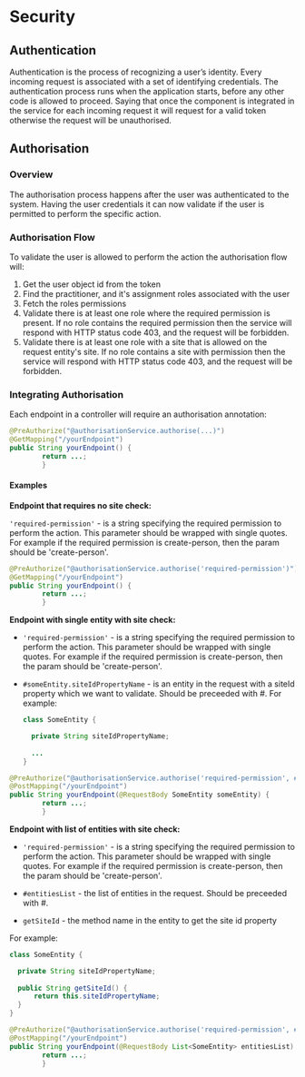 # Security

## Authentication

Authentication is the process of recognizing a user’s identity.
Every incoming request is associated with a set of identifying credentials.
The authentication process runs when the application starts, before any other code is allowed to proceed. 
Saying that once the component is integrated in the service for each incoming request it will request for a valid token
otherwise the request will be unauthorised.

## Authorisation

### Overview

The authorisation process happens after the user was authenticated to the system. Having the user credentials it can now
validate if the user is permitted to perform the specific action. 

### Authorisation Flow

To validate the user is allowed to perform the action the authorisation flow will:
1. Get the user object id from the token
2. Find the practitioner, and it's assignment roles associated with the user
3. Fetch the roles permissions
4. Validate there is at least one role where the required permission is present. 
   If no role contains the required permission then the service will respond with HTTP status code 403,
   and the request will be forbidden.
5. Validate there is at least one role with a site that is allowed on the request entity's site.
   If no role contains a site with permission then the service will respond with HTTP status code 403,
   and the request will be forbidden.

### Integrating Authorisation

Each endpoint in a controller will require an authorisation annotation:

```java
@PreAuthorize("@authorisationService.authorise(...)")
@GetMapping("/yourEndpoint")
public String yourEndpoint() {
        return ...;
        }
```

#### Examples

**Endpoint that requires no site check:**

`'required-permission'` - is a string specifying the required permission to perform the action. This parameter should be wrapped with single quotes. 
For example if the required permission is create-person, then the param should be 'create-person'. 

```java
@PreAuthorize("@authorisationService.authorise('required-permission')")
@GetMapping("/yourEndpoint")
public String yourEndpoint() {
        return ...;
        }
```


**Endpoint with single entity with site check:**

- `'required-permission'` - is a string specifying the required permission to perform the action. This parameter should be wrapped with single quotes. 
For example if the required permission is create-person, then the param should be 'create-person'. 


- `#someEntity.siteIdPropertyName` - is an entity in the request with a siteId property which we want to validate.  Should be preceeded with \#.
  For example:
  ```java
  class SomeEntity {
  
    private String siteIdPropertyName;
    
    ...
  }
  ```

```java
@PreAuthorize("@authorisationService.authorise('required-permission', #someEntity.siteIdPropertyName)")
@PostMapping("/yourEndpoint")
public String yourEndpoint(@RequestBody SomeEntity someEntity) {
        return ...;
        }
```

**Endpoint with list of entities with site check:**

- `'required-permission'` - is a string specifying the required permission to perform the action. This parameter should be wrapped with single quotes. 
For example if the required permission is create-person, then the param should be 'create-person'. 

- `#entitiesList` - the list of entities in the request. Should be preceeded with \#.

- `getSiteId` - the method name in the entity to get the site id property

For example:
  ```java
  class SomeEntity {
  
    private String siteIdPropertyName;
    
    public String getSiteId() {
        return this.siteIdPropertyName;
    }
  }
  ```

```java
@PreAuthorize("@authorisationService.authorise('required-permission', #entitiesList, 'getSiteId')")
@PostMapping("/yourEndpoint")
public String yourEndpoint(@RequestBody List<SomeEntity> entitiesList) {
        return ...;
        }
```
